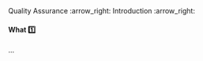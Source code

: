 <link rel="stylesheet" href="{{baseUrl}}/css/textbook.css">

<div class="website-content">

<div id="path">Quality Assurance :arrow_right: Introduction :arrow_right:</div>

<div id="title">

#### What :one:

</div>

<div id="body">

...

</div>

</div>
